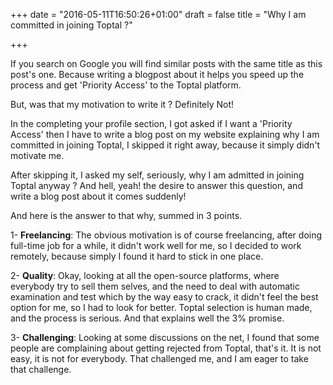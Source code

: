 +++
date = "2016-05-11T16:50:26+01:00"
draft = false
title = "Why I am committed in joining Toptal ?"

+++

If you search on Google you will find similar posts with the same title as this post's one. Because writing a blogpost about it helps you speed up the process and get 'Priority Access' to the Toptal platform.

But, was that my motivation to write it ? Definitely Not!

In the completing your profile section, I got asked if I want a 'Priority Access' then I have to write a blog post on my website explaining
why I am committed in joining Toptal, I skipped it right away, because it simply didn't motivate me.

After skipping it, I asked my self, seriously, why I am admitted in joining Toptal anyway ? And hell, yeah! the desire to answer this question, and write a blog post about it comes suddenly!

And here is the answer to that why, summed in 3 points.

1- **Freelancing**:
The obvious motivation is of course freelancing, after doing full-time job for a while, it didn't work well for me, so I decided to work remotely, because simply I found it hard to stick in one place.

2- **Quality**:
Okay, looking at all the open-source platforms, where everybody try to sell them selves, and the need to deal with automatic examination and test which by the way easy to crack, it didn't feel the best option for me, so I had to look for better. Toptal selection is human made, and the process is serious. And that explains well the 3% promise.

3- **Challenging**:
Looking at some discussions on the net, I found that some people are complaining about getting rejected from Toptal, that's it. It is not easy, it is not for everybody. That challenged me, and I am eager to take that challenge.
